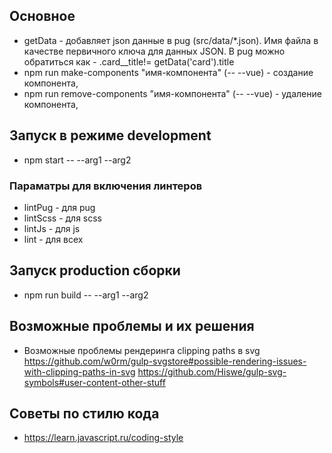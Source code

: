 ## Основное
+ getData - добавляет json данные в pug (src/data/*.json). Имя файла в качестве первичного ключа для данных JSON.
В pug можно обратиться как - .card__title!= getData('card').title
+ npm run make-components "имя-компонента" (-- --vue) - создание компонента,
+ npm run remove-components "имя-компонента" (-- --vue) - удаление компонента,

## Запуск в режиме development
+ npm start -- --arg1 --arg2

### Параматры для включения линтеров
+ lintPug - для pug
+ lintScss - для scss
+ lintJs - для js
+ lint - для всех

## Запуск production сборки
+ npm run build -- --arg1 --arg2

## Возможные проблемы и их решения
+ Возможные проблемы рендеринга clipping paths в svg
https://github.com/w0rm/gulp-svgstore#possible-rendering-issues-with-clipping-paths-in-svg
https://github.com/Hiswe/gulp-svg-symbols#user-content-other-stuff

## Советы по стилю кода
+ https://learn.javascript.ru/coding-style
